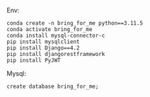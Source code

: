 Env:

```shell
conda create -n bring_for_me python==3.11.5
conda activate bring_for_me
conda install mysql-connector-c
pip install mysqlclient
pip install Django==4.2
pip install djangorestframework
pip install PyJWT
```

Mysql:

```mysql
create database bring_for_me;
```



